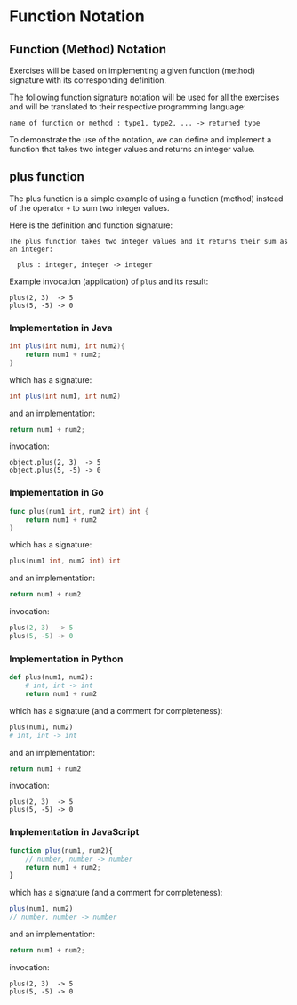 # Function Notation

## Function (Method) Notation
Exercises will be based on implementing a given function (method) signature with its corresponding definition.

The following function signature notation will be used for all the exercises and will be translated to their respective programming language:

```
name of function or method : type1, type2, ... -> returned type
```

To demonstrate the use of the notation, we can define and implement a function that takes two integer values and returns an integer value.

## plus function

The plus function is a simple example of using a function (method) instead of the operator `+` to sum two integer values.

Here is the definition and function signature:

```
The plus function takes two integer values and it returns their sum as an integer:

  plus : integer, integer -> integer
```

Example invocation (application) of `plus` and its result:
```
plus(2, 3)  -> 5
plus(5, -5) -> 0
```

### Implementation in Java

```java
int plus(int num1, int num2){
    return num1 + num2;
}
```

which has a signature:

```java
int plus(int num1, int num2)
```

and an implementation:

```java
return num1 + num2;
```

invocation:
```
object.plus(2, 3)  -> 5
object.plus(5, -5) -> 0
```

### Implementation in Go 

```go
func plus(num1 int, num2 int) int {
    return num1 + num2
}
```

which has a signature:

```go
plus(num1 int, num2 int) int
```

and an implementation:

```go
return num1 + num2
```

invocation:
```go
plus(2, 3)  -> 5
plus(5, -5) -> 0
```

### Implementation in Python 

```python
def plus(num1, num2):
    # int, int -> int
    return num1 + num2
```

which has a signature (and a comment for completeness):

```python
plus(num1, num2)
# int, int -> int
```

and an implementation:

```python
return num1 + num2
```

invocation:
```
plus(2, 3)  -> 5
plus(5, -5) -> 0
```

### Implementation in JavaScript 

```javascript
function plus(num1, num2){
    // number, number -> number
    return num1 + num2;
}
```

which has a signature (and a comment for completeness):

```javascript
plus(num1, num2)
// number, number -> number
```

and an implementation:

```javascript
return num1 + num2;
```

invocation:
```
plus(2, 3)  -> 5
plus(5, -5) -> 0
```
